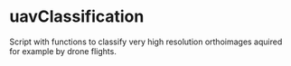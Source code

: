 uavClassification
=================

Script with functions to classify very high resolution orthoimages aquired for example by drone flights.
